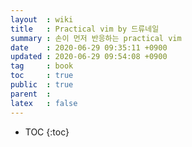 ```yaml
---
layout  : wiki
title   : Practical vim by 드류네일 
summary : 손이 먼저 반응하는 practical vim
date    : 2020-06-29 09:35:11 +0900
updated : 2020-06-29 09:54:08 +0900
tag     : book
toc     : true
public  : true
parent  : 
latex   : false
---
```

* TOC
{:toc}

# 
